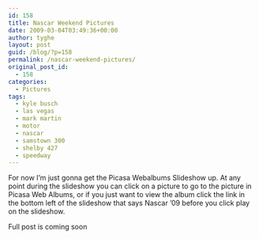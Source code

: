 ```yaml
---
id: 158
title: Nascar Weekend Pictures
date: 2009-03-04T03:49:36+00:00
author: tyghe
layout: post
guid: /blog/?p=158
permalink: /nascar-weekend-pictures/
original_post_id:
  - 158
categories:
  - Pictures
tags:
  - kyle busch
  - las vegas
  - mark martin
  - motor
  - nascar
  - samstown 300
  - shelby 427
  - speedway
---
```

For now I&#8217;m just gonna get the Picasa Webalbums Slideshow up. At any point during the slideshow you can click on a picture to go to the picture in Picasa Web Albums, or if you just want to view the album click the link in the bottom left of the slideshow that says Nascar &#8217;09 before you click play on the slideshow.

Full post is coming soon
